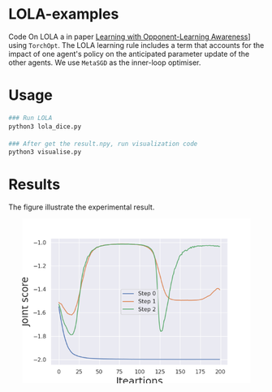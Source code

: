 # LOLA-examples

Code On LOLA a in paper [Learning with Opponent-Learning Awareness](https://arxiv.org/abs/1709.04326)] using `TorchOpt`. The LOLA learning rule includes a term that accounts for the impact of one agent's policy on the anticipated parameter update of the other agents. We use `MetaSGD` as the inner-loop optimiser.

# Usage
```bash
### Run LOLA
python3 lola_dice.py

### After get the result.npy, run visualization code
python3 visualise.py
```

# Results
The figure illustrate the experimental result.
<div align=center>
<img src="./result.png" width="450" height="325" />
</div>

